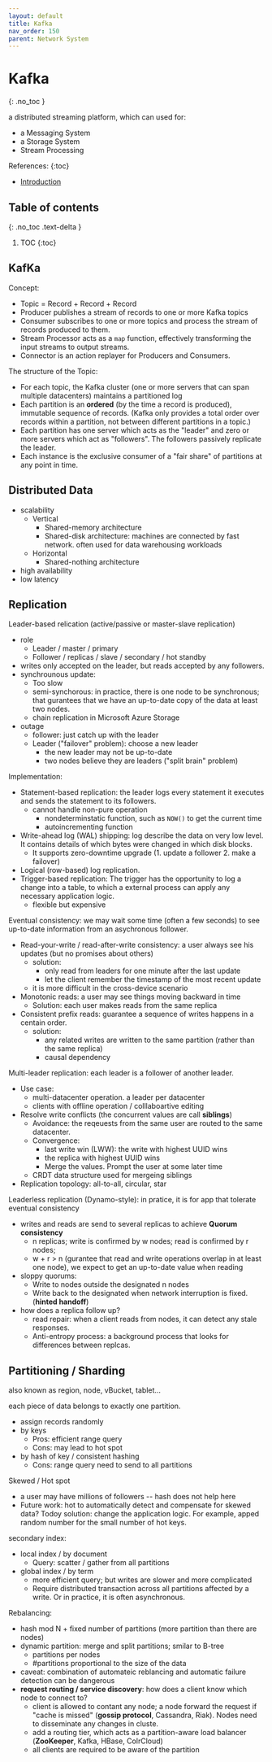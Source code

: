 ```yaml
---
layout: default
title: Kafka
nav_order: 150
parent: Network System
---
```


# Kafka
{: .no_toc }

a distributed streaming platform, which can used for:

- a Messaging System
- a Storage System
- Stream Processing

References:
{:toc}

- [Introduction](https://kafka.apache.org/intro)

## Table of contents
{: .no_toc .text-delta }

1. TOC
{:toc}

## KafKa

Concept:

- Topic = Record + Record + Record
- Producer publishes a stream of records to one or more Kafka topics
- Consumer subscribes to one or more topics and process the stream of records produced to them.
- Stream Processor acts as a `map` function, effectively transforming the input streams to output streams.
- Connector is an action replayer for Producers and Consumers.

The structure of the Topic:

- For each topic, the Kafka cluster (one or more servers that can span multiple datacenters) maintains a partitioned log
- Each partition is an **ordered** (by the time a record is produced), immutable sequence of records. (Kafka only provides a total order over records within a partition, not between different partitions in a topic.)
- Each partition has one server which acts as the "leader" and zero or more servers which act as "followers". The followers passively replicate the leader.
- Each instance is the exclusive consumer of a "fair share" of partitions at any point in time.

## Distributed Data

- scalability
  - Vertical 
    - Shared-memory architecture 
    - Shared-disk architecture: machines are connected by fast network. often used for data warehousing workloads
  - Horizontal
    - Shared-nothing architecture 
- high availability 
- low latency

## Replication

Leader-based relication (active/passive or master-slave replication)

- role
  - Leader / master / primary
  - Follower / replicas / slave / secondary / hot standby
- writes only accepted on the leader, but reads accepted by any followers.
- synchrounous update:
  - Too slow
  - semi-synchorous: in practice, there is one node to be synchronous; that gurantees that we have an up-to-date copy of the data at least two nodes.
  - chain replication in Microsoft Azure Storage
- outage
  - follower: just catch up with the leader
  - Leader ("failover" problem): choose a new leader
    - the new leader may not be up-to-date
    - two nodes believe they are leaders ("split brain" problem)

Implementation:

- Statement-based replication: the leader logs every statement it executes and sends the statement to its followers.
  - cannot handle non-pure operation
    - nondeterminstatic function, such as `NOW()` to get the current time
    - autoincrementing function
- Write-ahead log (WAL) shipping: log describe the data on very low level. It contains details of which bytes were changed in which disk blocks.
  - It supports zero-downtime upgrade (1. update a follower 2. make a failover)
- Logical (row-based) log replication.
- Trigger-based replication: The trigger has the opportunity to log a change into a table, to which a external process can apply any necessary application logic.
  - flexible but expensive 

Eventual consistency: we may wait some time (often a few seconds) to see up-to-date information from an asychronous follower.

- Read-your-write / read-after-write consistency:  a user always see his updates (but no promises about others)
  - solution:
    - only read from leaders for one minute after the last update
    - let the client remember the timestamp of the most recent update
  - it is more difficult in the cross-device scenario 
- Monotonic reads: a user may see things moving backward in time
  - Solution: each user makes reads from the same replica
- Consistent prefix reads: guarantee a sequence of writes happens in a centain order.
  - solution:
    - any related writes are written to the same partition (rather than the same replica)
    - causal dependency

Multi-leader replication: each leader is a follower of another leader.

- Use case:
  - multi-datacenter operation. a leader per datacenter
  - clients with offline operation / colllaboartive editing
- Resolve write conflicts (the concurrent values are call **siblings**)
  - Avoidance: the reqeuests from the same user are routed to the same datacenter.
  - Convergence: 
    - last write win (LWW): the write with highest UUID wins
    - the replica with highest UUID wins 
    - Merge the values. Prompt the user at some later time
  - CRDT data structure used for mergeing siblings
- Replication topology: all-to-all, circular, star

Leaderless replication (Dynamo-style): in pratice, it is for app that tolerate eventual consistency

- writes and reads are send to several replicas to achieve **Quorum consistency**
  - n replicas; write is confirmed by w nodes; read is confirmed by r nodes;
  - w + r > n (gurantee that read and write operations overlap in at least one node), we expect to get an up-to-date value when reading
- sloppy quorums:
  - Write to nodes outside the designated n nodes 
  - Write back to the designated when network interruption is fixed. (**hinted handoff**)
- how does a replica follow up?
  - read repair: when a client reads from nodes, it can detect any stale responses.
  - Anti-entropy process: a background process that looks for differences between replcas.

## Partitioning / Sharding

also known as region, node, vBucket, tablet...

each piece of data belongs to exactly one partition.

- assign records randomly
- by keys
  - Pros: efficient range query 
  - Cons: may lead to hot spot
- by hash of key / consistent hashing
  - Cons: range query need to send to all partitions

Skewed / Hot spot

- a user may have millions of followers -- hash does not help here
- Future work: hot to automatically detect and compensate for skewed data? Todoy solution: change the application logic. For example, apped random number for the small number of hot keys.

secondary index:

- local index / by document
  - Query: scatter / gather from all partitions
- global index / by term
  - more efficient query; but writes are slower and more complicated
  - Require distributed transaction across all partitions affected by a write. Or in practice, it is often asynchronous.

Rebalancing:

- hash mod N + fixed number of partitions (more partition than there are nodes)
- dynamic partition: merge and split partitions; smilar to B-tree 
  - partitions per nodes
  - #partitions proportional to the size of the data
- caveat: combination of automateic reblancing and automatic failure detection can be dangerous
- **request routing / service discovery**: how does a client know which node to connect to?
  - client is allowed to contant any node; a node forward the request if "cache is missed" (**gossip protocol**, Cassandra, Riak). Nodes need to disseminate any changes in cluste.
  - add a routing tier, which acts as a partition-aware load balancer  (**ZooKeeper**, Kafka, HBase, ColrCloud)
  - all clients are required to be aware of the partition